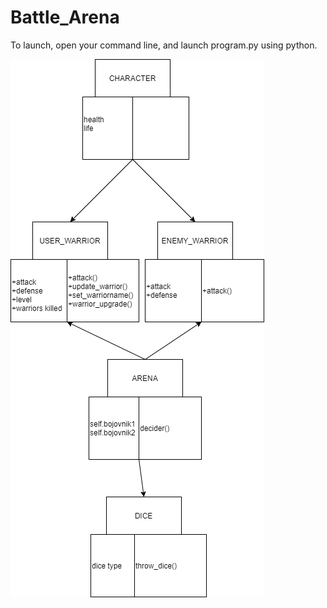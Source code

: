 # Battle_Arena

To launch, open your command line, and launch program.py using python.

![alt text](https://github.com/ProJaroslav/Battle_Arena/blob/master/Untitled%20Diagram%20(7).png "Structure")
